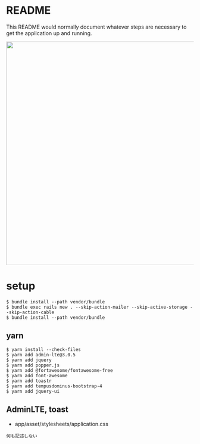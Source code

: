 # README

This README would normally document whatever steps are necessary to get the
application up and running.


<img width="600"  src="https://user-images.githubusercontent.com/6063541/115592199-e5c92880-a30d-11eb-80f8-ba896fd0dd32.png">


# setup

```
$ bundle install --path vendor/bundle
$ bundle exec rails new . --skip-action-mailer --skip-active-storage --skip-action-cable 
$ bundle install --path vendor/bundle  
```

## yarn

```
$ yarn install --check-files
$ yarn add admin-lte@3.0.5
$ yarn add jquery
$ yarn add popper.js
$ yarn add @fortawesome/fontawesome-free
$ yarn add font-awesome
$ yarn add toastr
$ yarn add tempusdominus-bootstrap-4
$ yarn add jquery-ui
```

## AdminLTE, toast

- app/asset/stylesheets/application.css
```
何も記述しない
```
